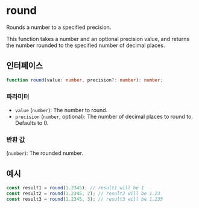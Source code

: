 # round

Rounds a number to a specified precision.

This function takes a number and an optional precision value, and returns the number rounded 
to the specified number of decimal places.

## 인터페이스

```typescript
function round(value: number, precision?: number): number;
```

### 파라미터 

- `value` (`number`): The number to round.
- `precision` (`number`, optional): The number of decimal places to round to. Defaults to 0.

### 반환 값

(`number`): The rounded number.

## 예시

```typescript
const result1 = round(1.2345); // result1 will be 1
const result2 = round(1.2345, 2); // result2 will be 1.23
const result3 = round(1.2345, 3); // result3 will be 1.235
